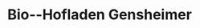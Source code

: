---
title: "Bio--Hofladen Gensheimer"
url: /offenbach-an-der-queich/bio-hofladen-gensheimer/
shop: Allgemein
---